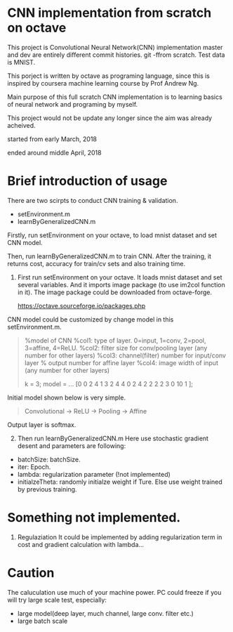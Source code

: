 # CNN implementation from scratch on octave
This project is Convolutional Neural Network(CNN) implementation  master and dev are entirely different commit histories. git -ffrom scratch. 
Test data is MNIST.  

This porject is written by octave as programing language, 
since this is inspired by coursera machine learning course 
by Prof Andrew Ng. 

Main purpose of this full scratch CNN implementation is 
to learning basics of neural network and programing by myself. 

This project would not be update any longer 
since the aim was already acheived. 

started from early March, 2018

ended around middle April, 2018


# Brief introduction of usage
There are two scirpts to conduct CNN training & validation. 
- setEnvironment.m
- learnByGeneralizedCNN.m

Firstly, run setEnvironment on your octave, to load mnist dataset and set CNN model. 

Then, run learnByGeneralizedCNN.m to train CNN. 
After the training, it returns cost, accuracy for train/cv sets and also training time. 


1. First run setEnvironment on your octave. 
It loads mnist dataset and set several variables. 
And it imports image package (to use im2col function in it). 
The image package could be downloaded from octave-forge. 

    https://octave.sourceforge.io/packages.php

CNN model could be customized by change model in this setEnvironment.m. 

> %model of CNN
> %col1: type of layer. 0=input, 1=conv, 2=pool, 3=affine, 4=ReLU. 
> %col2: filter size for conv/pooling layer (any number for other layers)
> %col3: channel(filter) number for input/conv layer
> %      output number for affine layer
> %col4: image width of input (any number for other layers)
> 
> k = 3;
> model = ...
> [0  0  2  4
>  1  3  2  4
>  4  0  2  4
>  2  2  2  2
>  3  0 10  1 ];

Initial model shown below is very simple. 

> Convolutional -> ReLU -> Pooling -> Affine

Output layer is softmax.

2. Then run learnByGeneralizedCNN.m
Here use stochastic gradient desent and parameters are following: 
- batchSize: batchSize. 
- iter: Epoch. 
- lambda: regularization parameter (!not implemented)
- initialzeTheta: randomly initialze weight if Ture. 
                Else use weight trained by previous training. 


# Something not implemented. 
1. Regulaziation
It could be implemented by adding regularization term in 
cost and gradient calculation with lambda...

# Caution
The caluculation use much of your machine power. 
PC could freeze if you will try large scale test, especially: 
- large model(deep layer, much channel, large conv. filter etc.)
- large batch scale

